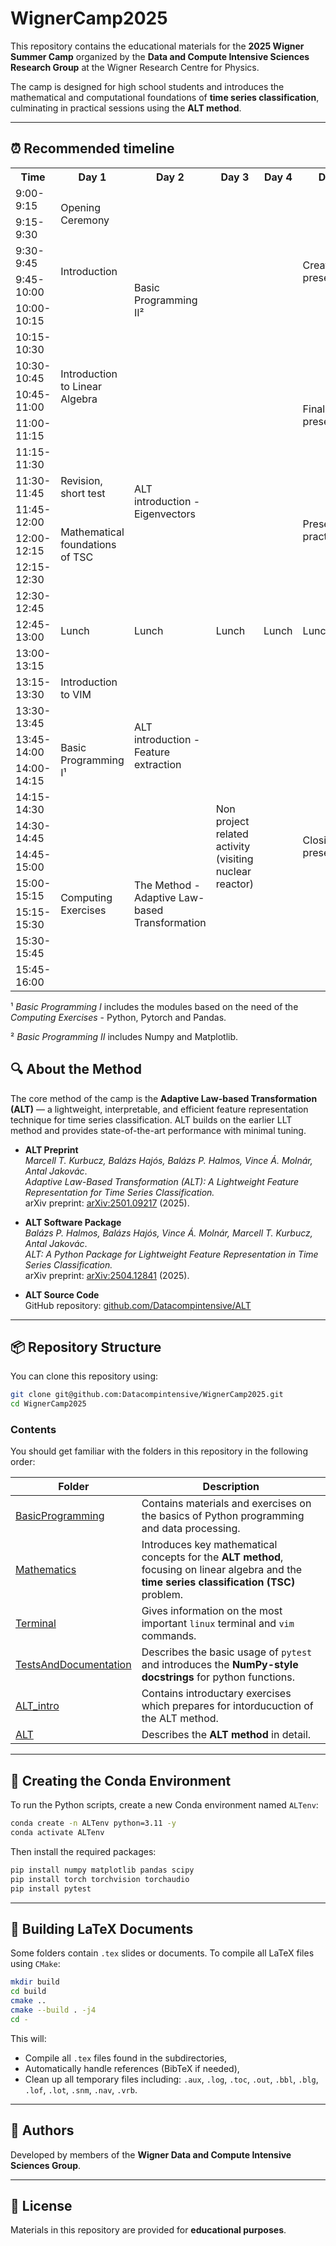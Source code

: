 # WignerCamp2025

This repository contains the educational materials for the **2025 Wigner Summer Camp** organized by the **Data and Compute Intensive Sciences Research Group** at the Wigner Research Centre for Physics.

The camp is designed for high school students and introduces the mathematical and computational foundations of **time series classification**, culminating in practical sessions using the **ALT method**.

---

## ⏰ Recommended timeline

<!DOCTYPE html>
<html lang="en">
<head>
    <meta charset="UTF-8">
    <meta name="viewport" content="width=device-width, initial-scale=1.0">
    <title>Timetable</title>
</head>
<body>
    <table>
        <tr>
            <th>Time</th>
            <th>Day 1</th>
            <th>Day 2</th>
            <th>Day 3</th>
            <th>Day 4</th>
            <th>Day 5</th>
        </tr>
        <tr>
            <td class="time-column">9:00-9:15</td>
            <td rowspan="2">Opening Ceremony</td>
            <td rowspan="8">Basic Programming II²</td>
            <td></td>
            <td></td>
            <td rowspan="6">Creating presentation</td>
        </tr>
        <tr>
            <td class="time-column">9:15-9:30</td>
            <td></td>
            <td></td>
        </tr>
        <tr>
            <td class="time-column">9:30-9:45</td>
            <td rowspan="2">Introduction</td>
            <td></td>
            <td></td>
        </tr>
        <tr>
            <td class="time-column">9:45-10:00</td>
            <td></td>
            <td></td>
        </tr>
        <tr>
            <td class="time-column">10:00-10:15</td>
            <td rowspan="6">Introduction to Linear Algebra</td>
            <td></td>
            <td></td>
        </tr>
        <tr>
            <td class="time-column">10:15-10:30</td>
            <td></td>
            <td></td>
        </tr>
        <tr>
            <td class="time-column">10:30-10:45</td>
            <td></td>
            <td></td>
            <td rowspan="4">Finalizing presentation</td>
        </tr>
        <tr>
            <td class="time-column">10:45-11:00</td>
            <td></td>
            <td></td>
        </tr>
        <tr>
            <td class="time-column">11:00-11:15</td>
            <td rowspan="6">ALT introduction - Eigenvectors</td>
            <td></td>
            <td></td>
        </tr>
        <tr>
            <td class="time-column">11:15-11:30</td>
            <td></td>
            <td></td>
        </tr>
        <tr>
            <td class="time-column">11:30-11:45</td>
            <td>Revision, short test</td>
            <td></td>
            <td></td>
            <td rowspan="4">Presentation practice</td>
        </tr>
        <tr>
            <td class="time-column">11:45-12:00</td>
            <td rowspan="3">Mathematical foundations of TSC</td>
            <td></td>
            <td></td>
        </tr>
        <tr>
            <td class="time-column">12:00-12:15</td>
            <td></td>
            <td></td>
        </tr>
        <tr>
            <td class="time-column">12:15-12:30</td>
            <td></td>
            <td></td>
        </tr>
        <tr>
            <td class="time-column">12:30-12:45</td>
            <td rowspan="3">Lunch</td>
            <td rowspan="3">Lunch</td>
            <td rowspan="3">Lunch</td>
            <td rowspan="3">Lunch</td>
            <td rowspan="3">Lunch</td>
        </tr>
        <tr>
            <td class="time-column">12:45-13:00</td>
        </tr>
        <tr>
            <td class="time-column">13:00-13:15</td>
        </tr>
        <tr>
            <td class="time-column">13:15-13:30</td>
            <td>Introduction to VIM</td>
            <td rowspan="5">ALT introduction - Feature extraction</td>
            <td></td>
            <td></td>
            <td></td>
        </tr>
        <tr>
            <td class="time-column">13:30-13:45</td>
            <td rowspan="4">Basic Programming I¹</td>
            <td rowspan="10">Non project related activity (visiting nuclear reactor)</td>
            <td></td>
            <td  rowspan="10">Closing & presentation</td>
        </tr>
        <tr>
            <td class="time-column">13:45-14:00</td>
            <td></td>
        </tr>
        <tr>
            <td class="time-column">14:00-14:15</td>
            <td></td>
        </tr>
        <tr>
            <td class="time-column">14:15-14:30</td>
            <td></td>
        </tr>
        <tr>
            <td class="time-column">14:30-14:45</td>
            <td rowspan="6">Computing Exercises</td>
            <td rowspan="6">The Method - Adaptive Law-based Transformation</td>
            <td></td>
        </tr>
        <tr>
            <td class="time-column">14:45-15:00</td>
            <td></td>
        <tr>
            <td class="time-column">15:00-15:15</td>
            <td></td>
        </tr>
        <tr>
            <td class="time-column">15:15-15:30</td>
            <td></td>
        </tr>
        <tr>
            <td class="time-column">15:30-15:45</td>
            <td></td>
        </tr>
        <tr>
            <td class="time-column">15:45-16:00</td>
            <td></td>
        </tr>
    </table>
</body>
</html>

¹ *Basic Programming I* includes the modules based on the need of the *Computing Exercises* - Python, Pytorch and Pandas.

² *Basic Programming II* includes Numpy and Matplotlib.

## 🔍 About the Method

The core method of the camp is the **Adaptive Law-based Transformation (ALT)** — a lightweight, interpretable, and efficient feature representation technique for time series classification. ALT builds on the earlier LLT method and provides state-of-the-art performance with minimal tuning.

- **ALT Preprint**  
  *Marcell T. Kurbucz, Balázs Hajós, Balázs P. Halmos, Vince Á. Molnár, Antal Jakovác*.  
  *Adaptive Law-Based Transformation (ALT): A Lightweight Feature Representation for Time Series Classification.*  
  arXiv preprint: [arXiv:2501.09217](https://arxiv.org/abs/2501.09217) (2025).

- **ALT Software Package**  
  *Balázs P. Halmos, Balázs Hajós, Vince Á. Molnár, Marcell T. Kurbucz, Antal Jakovác*.  
  *ALT: A Python Package for Lightweight Feature Representation in Time Series Classification.*  
  arXiv preprint: [arXiv:2504.12841](https://arxiv.org/abs/2504.12841) (2025).

- **ALT Source Code**  
  GitHub repository: [github.com/Datacompintensive/ALT](https://github.com/Datacompintensive/ALT)

---

## 📦 Repository Structure

You can clone this repository using:

```bash
git clone git@github.com:Datacompintensive/WignerCamp2025.git
cd WignerCamp2025
```

### Contents

You should get familiar with the folders in this repository in the following order:

| Folder | Description |
|--------|-------------|
| [BasicProgramming](./BasicProgramming) | Contains materials and exercises on the basics of Python programming and data processing. |
| [Mathematics](./Mathematics) | Introduces key mathematical concepts for the **ALT method**, focusing on linear algebra and the **time series classification (TSC)** problem. |
| [Terminal](./Terminal) | Gives information on the most important `linux` terminal and `vim` commands. |
| [TestsAndDocumentation](./TestsAndDocumentation) | Describes the basic usage of `pytest` and introduces the **NumPy-style docstrings** for python functions. |
| [ALT_intro](./ALT_intro) | Contains introductary exercises which prepares for intorducuction of the ALT method. |
| [ALT](./ALT) | Describes the **ALT method** in detail. |

---

## 🐍 Creating the Conda Environment

To run the Python scripts, create a new Conda environment named `ALTenv`:

```bash
conda create -n ALTenv python=3.11 -y
conda activate ALTenv
```

Then install the required packages:

```bash
pip install numpy matplotlib pandas scipy
pip install torch torchvision torchaudio
pip install pytest
```

---

## 📄 Building LaTeX Documents

Some folders contain `.tex` slides or documents. To compile all LaTeX files using `CMake`:

```bash
mkdir build
cd build
cmake ..
cmake --build . -j4
cd -
```

This will:

- Compile all `.tex` files found in the subdirectories,
- Automatically handle references (BibTeX if needed),
- Clean up all temporary files including: `.aux`, `.log`, `.toc`, `.out`, `.bbl`, `.blg`, `.lof`, `.lot`, `.snm`, `.nav`, `.vrb`.

---

## 👥 Authors

Developed by members of the **Wigner Data and Compute Intensive Sciences Group**.

---

## 📜 License

Materials in this repository are provided for **educational purposes**.